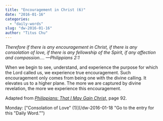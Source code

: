 ```yaml
---
title: "Encouragement in Christ (6)"
date: "2016-01-16"
categories: 
  - "daily-words"
slug: "dw-2016-01-16"
author: "Titus Chu"
---
```


_Therefore if there is any encouragement in Christ, if there is any consolation of love, if there is any fellowship of the Spirit, if any affection and compassion.... —Philippians 2:1_

When we begin to see, understand, and experience the purpose for which the Lord called us, we experience true encouragement. Such encouragement only comes from being one with the divine calling. It elevates us to a higher plane. The more we are captured by divine revelation, the more we experience this encouragement.

Adapted from _[Philippians: That I May Gain Christ,](/book-philippians "Go to the listing for this book.")_ page 92.

Monday: ["Consolation of Love" (1)](/dw-2016-01-18 "Go to the entry for this "Daily Word."")
